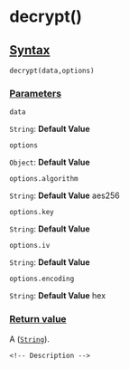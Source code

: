 # decrypt()

<!-- Description -->

## [Syntax]()

    decrypt(data,options)

### [Parameters]()

`data`

`String`: **Default Value** 

`options`

`Object`: **Default Value** 

`options.algorithm`

`String`: **Default Value** aes256

`options.key`

`String`: **Default Value** 

`options.iv`

`String`: **Default Value** 

`options.encoding`

`String`: **Default Value** hex


### [Return value]()

A ([`String`]()).

<!-- ## [Examples]() -->
<!--  -->
    <!-- Description -->
<!--  -->
<!-- ## [See also]() -->
<!--  -->
<!-- -   [link]() -->
